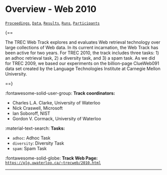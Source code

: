 # Overview - Web 2010

[`Proceedings`](./proceedings.md), [`Data`](./data.md), [`Results`](./results.md), [`Runs`](./runs.md), [`Participants`](./participants.md)

{==

The TREC Web Track explores and evaluates Web retrieval technology over large collections of Web data. In its current incarnation, the Web Track has been active for two years. For TREC 2010, the track includes three tasks: 1) an adhoc retrieval task, 2) a diversity task, and 3) a spam task. As we did for TREC 2009, we based our experiments on the billion-page ClueWeb091 data set created by the Language Technologies Institute at Carnegie Mellon University.

==}

:fontawesome-solid-user-group: **Track coordinators:**

- Charles L.A. Clarke, University of Waterloo 
- Nick Craswell, Microsoft 
- Ian Soboroff, NIST 
- Gordon V. Cormack, University of Waterloo 

:material-text-search: **Tasks:**

- `adhoc`: Adhoc Task 
- `diversity`: Diversity Task 
- `spam`: Spam Task 

:fontawesome-solid-globe: **Track Web Page:** [`https://plg.uwaterloo.ca/~trecweb/2010.html`](https://plg.uwaterloo.ca/~trecweb/2010.html) 

---

